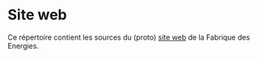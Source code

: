 # Site web

Ce répertoire contient les sources du (proto) [site web](https://fabenergies.github.io) de la Fabrique des Energies. 
